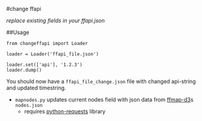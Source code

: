 #change ffapi

*replace existing fields in your ffapi.json*


##Usage

    from changeffapi import Loader

    loader = Loader('ffapi_file.json')

    loader.set(['api'], '1.2.3')
    loader.dump()

You should now have a `ffapi_file_change.json` file with changed api-string and updated timestring.

* `mapnodes.py` updates current nodes field with json data from [ffmap-d3](https://github.com/ffnord/ffmap-d3)s `nodes.json`
    * requires [python-requests](http://docs.python-requests.org/en/latest) library

